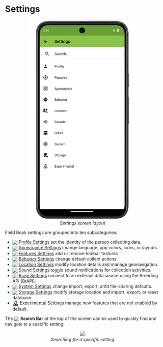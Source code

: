 Settings
========

<figure align="center" class="image">
  <img src="_static/images/settings/settings_framed.png" width="350px"> 
  <figcaption><i>Settings screen layout</i></figcaption> 
</figure>

Field Book settings are grouped into ten subcategories:

-   <a href="settings/settings-profile.md"><img style="vertical-align: middle;" src="_static/icons/settings/main/account.png" width="20px"></a> [Profile Settings](settings/settings-profile.md) set the identity of the person collecting data.
-   <a href="settings/settings-appearance.md"><img style="vertical-align: middle;" src="_static/icons/settings/main/view-grid-outline.png" width="20px"></a> [Appearance Settings](settings/settings-appearance.md) change language, app colors, icons, or layouts.
-   <a href="settings/settings-features.md"><img style="vertical-align: middle;" src="_static/icons/settings/main/star-circle-outline.png" width="20px"></a> [Features Settings](settings/settings-features.md) add or remove toolbar features
-   <a href="settings/settings-behavior.md"><img style="vertical-align: middle;" src="_static/icons/settings/main/directions.png" width="20px"></a> [Behavior Settings](settings/settings-behavior.md) change default collect actions.
-   <a href="settings/settings-location.md"><img style="vertical-align: middle;" src="_static/icons/settings/main/map-search.png" width="20px"></a> [Location Settings](settings/settings-location.md) modify location details and manage geonavigation.
-  <a href="settings/settings-sounds.md"><img style="vertical-align: middle;" src="_static/icons/settings/main/volume-high.png" width="20px"></a> [Sound Settings](settings/settings-sound.md) toggle sound notifications for collection activities.
-   <a href="settings/settings-brapi.md"><img style="vertical-align: middle;" src="_static/icons/settings/main/server-network.png" width="20px"></a> [Brapi Settings](settings/settings-brapi.md) connect to an external data source using the Breeding API (BrAPI).
-   <a href="settings/settings-system.md"><img style="vertical-align: middle;" src="_static/icons/settings/main/cog-outline.png" width="20px"></a> [System Settings](settings/settings-system.md) change import, export, anfd file-sharing defaults.
-   <a href="settings/settings-storage.md"><img style="vertical-align: middle;" src="_static/icons/settings/main/database-cog.png" width="20px"></a> [Storage Settings](settings/settings-storage.md) modify storage location and import, export, or reset database.
-   <a href="settings/settings-experimental.md"><img style="vertical-align: middle;" src="_static/icons/settings/main/flask-outline.png" width="20px"></a> [Experimental Settings](settings/settings-experimental.md) manage new features that are not enabled by default.

The <img ref="search" style="vertical-align: middle;" src="_static/icons/collect/magnify.png" width="20px"> **Search Bar** at the top of the screen can be used to quickly find and navigate to a specific setting.

<figure align="center" class="image">
  <img src="_static/images/settings/settings_search_example.png" width="350px"> 
  <figcaption><i>Searching for a specific setting</i></figcaption> 
</figure>
